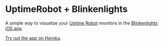 # UptimeRobot + Blinkenlights

A simple way to visualize your [Uptime Robot](https://uptimerobot.com/) monitors in the [Blinkenlights iOS app](http://blinkenlights.jazzychad.net/).

[Try out the app on Heroku](https://uptime-robot-blinkenlights.herokuapp.com/).
